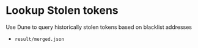 
# Lookup Stolen tokens  
Use Dune to query historically stolen tokens based on blacklist addresses
- `result/merged.json`